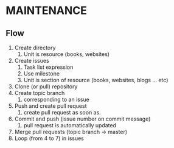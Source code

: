 # MAINTENANCE

## Flow

1. Create directory
   1. Unit is resource (books, websites)
2. Create issues
   1. Task list expression
   2. Use milestone
   3. Unit is section of resource (books, websites, blogs ... etc)
3. Clone (or pull) repository
4. Create topic branch
   1. corresponding to an issue
5. Push and create pull request
   1. create pull request as soon as.
6. Commit and push (issue number on commit message)
   1. pull request is automatically updated
7. Merge pull requests (topic branch -> master)
8. Loop (from 4 to 7) in issues

